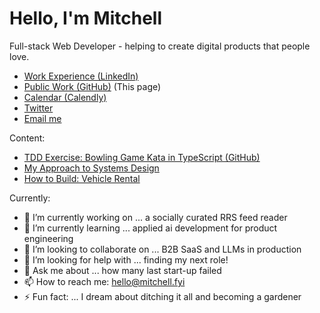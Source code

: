 # Hello, I'm Mitchell

Full-stack Web Developer - helping to create digital products that people love.

<!--- [Personal Website](https://mitchell.fyi/)-->
- [Work Experience (LinkedIn)](https://work.mitchell.fyi)
- [Public Work (GitHub)](https://code.mitchell.fyi) (This page)
- [Calendar (Calendly)](https://calendar.mitchell.fyi)
- [Twitter](https://twitter.mitchell.fyi/)
- [Email me](mailto:hello@mitchell.fyi)

Content:
 - [TDD Exercise: Bowling Game Kata in TypeScript (GitHub)](https://tdd-bowling-kata.mitchell.fyi)
 - [My Approach to Systems Design](https://www.notion.so/My-Approach-to-Systems-Design-7905716aaf20402d911029f322d19b69)
 - [How to Build: Vehicle Rental](https://www.notion.so/How-to-Build-Vehicle-Rental-9d0c5086fc2547058f43fa626e1abd59)

Currently:
- 🔭 I’m currently working on ... a socially curated RRS feed reader
- 🌱 I’m currently learning ... applied ai development for product engineering
- 👯 I’m looking to collaborate on ... B2B SaaS and LLMs in production
- 🤔 I’m looking for help with ... finding my next role!
- 💬 Ask me about ... how many last start-up failed
- 📫 How to reach me: hello@mitchell.fyi
- ⚡ Fun fact: ... I dream about ditching it all and becoming a gardener

